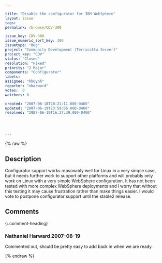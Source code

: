 ```yaml
---

title: "Disable the configurator for IBM WebSphere"
layout: issue
tags: 
permalink: /browse/CDV-300

issue_key: CDV-300
issue_numeric_sort_key: 300
issuetype: "Bug"
project: "Community Development (Terracotta Server)"
project_key: "CDV"
status: "Closed"
resolution: "Fixed"
priority: "2 Major"
components: "Configurator"
labels: 
assignee: "hhuynh"
reporter: "nharward"
votes:  0
watchers: 0

created: "2007-06-18T20:21:11.000-0400"
updated: "2007-06-19T23:59:06.000-0400"
resolved: "2007-06-19T16:37:39.000-0400"




---
```


{% raw %}

## Description

<div markdown="1" class="description">

Configurator support works reasonably well for Linux in a very simple case, but it needs further work to support other platforms and will probably only work on Linux with a very simple WebSphere configuration.  It has not been tested with more complex WebSphere deployments and I worry that without this testing it may cause frustration rather than make things easier.  I would vote to postpone configurator support until the stable2 release.

</div>

## Comments


{:.comment-heading}
### **Nathaniel Harward** <span class="date">2007-06-19</span>

<div markdown="1" class="comment">

Commented out, should be pretty easy to add back in when we are ready.

</div>



{% endraw %}
